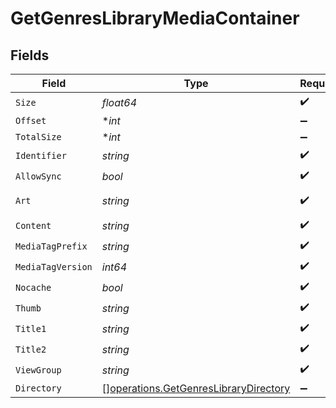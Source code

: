 # GetGenresLibraryMediaContainer


## Fields

| Field                                                                                          | Type                                                                                           | Required                                                                                       | Description                                                                                    | Example                                                                                        |
| ---------------------------------------------------------------------------------------------- | ---------------------------------------------------------------------------------------------- | ---------------------------------------------------------------------------------------------- | ---------------------------------------------------------------------------------------------- | ---------------------------------------------------------------------------------------------- |
| `Size`                                                                                         | *float64*                                                                                      | :heavy_check_mark:                                                                             | N/A                                                                                            | 50                                                                                             |
| `Offset`                                                                                       | **int*                                                                                         | :heavy_minus_sign:                                                                             | N/A                                                                                            |                                                                                                |
| `TotalSize`                                                                                    | **int*                                                                                         | :heavy_minus_sign:                                                                             | N/A                                                                                            |                                                                                                |
| `Identifier`                                                                                   | *string*                                                                                       | :heavy_check_mark:                                                                             | N/A                                                                                            | com.plexapp.plugins.library                                                                    |
| `AllowSync`                                                                                    | *bool*                                                                                         | :heavy_check_mark:                                                                             | N/A                                                                                            | false                                                                                          |
| `Art`                                                                                          | *string*                                                                                       | :heavy_check_mark:                                                                             | N/A                                                                                            | /:/resources/show-fanart.jpg                                                                   |
| `Content`                                                                                      | *string*                                                                                       | :heavy_check_mark:                                                                             | N/A                                                                                            | secondary                                                                                      |
| `MediaTagPrefix`                                                                               | *string*                                                                                       | :heavy_check_mark:                                                                             | N/A                                                                                            | /system/bundle/media/flags/                                                                    |
| `MediaTagVersion`                                                                              | *int64*                                                                                        | :heavy_check_mark:                                                                             | N/A                                                                                            | 1734362201                                                                                     |
| `Nocache`                                                                                      | *bool*                                                                                         | :heavy_check_mark:                                                                             | N/A                                                                                            | true                                                                                           |
| `Thumb`                                                                                        | *string*                                                                                       | :heavy_check_mark:                                                                             | N/A                                                                                            | /:/resources/show.png                                                                          |
| `Title1`                                                                                       | *string*                                                                                       | :heavy_check_mark:                                                                             | N/A                                                                                            | TV Shows (Reality)                                                                             |
| `Title2`                                                                                       | *string*                                                                                       | :heavy_check_mark:                                                                             | N/A                                                                                            | By Genre                                                                                       |
| `ViewGroup`                                                                                    | *string*                                                                                       | :heavy_check_mark:                                                                             | N/A                                                                                            | secondary                                                                                      |
| `Directory`                                                                                    | [][operations.GetGenresLibraryDirectory](../../models/operations/getgenreslibrarydirectory.md) | :heavy_minus_sign:                                                                             | N/A                                                                                            |                                                                                                |